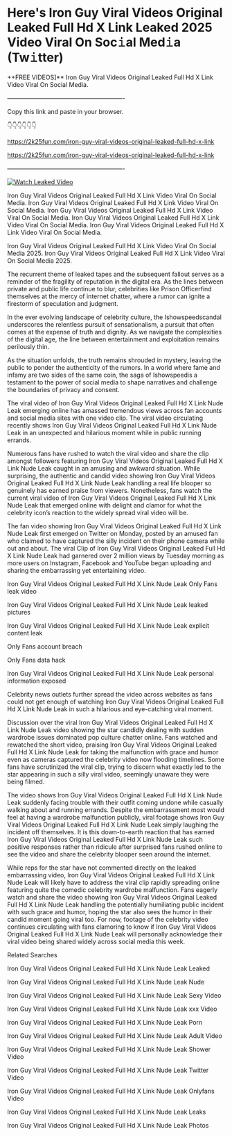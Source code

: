 # Here's Iron Guy Viral Videos Original Leaked Full Hd X Link Leaked 2025 Video Viral On Soc𝚒al Med𝚒a (Tw𝚒tter)

++FREE VIDEOS]** Iron Guy Viral Videos Original Leaked Full Hd X Link Video Viral On Social Media.

———————————————————-

Copy this link and paste in your browser.

👇👇👇👇👇👇

https://2k25fun.com/iron-guy-viral-videos-original-leaked-full-hd-x-link

https://2k25fun.com/iron-guy-viral-videos-original-leaked-full-hd-x-link

———————————————————-

[![Watch Leaked Video](https://miro.medium.com/v2/resize:fit:828/format:webp/1*cilzJN44JGOrTw9NJCrNHA.gif "Watch Leaked Video")](https://2k25fun.com/iron-guy-viral-videos-original-leaked-full-hd-x-link)

Iron Guy Viral Videos Original Leaked Full Hd X Link Video Viral On Social Media. Iron Guy Viral Videos Original Leaked Full Hd X Link Video Viral On Social Media. Iron Guy Viral Videos Original Leaked Full Hd X Link Video Viral On Social Media. Iron Guy Viral Videos Original Leaked Full Hd X Link Video Viral On Social Media. Iron Guy Viral Videos Original Leaked Full Hd X Link Video Viral On Social Media.

Iron Guy Viral Videos Original Leaked Full Hd X Link Video Viral On Social Media 2025. Iron Guy Viral Videos Original Leaked Full Hd X Link Video Viral On Social Media 2025.

The recurrent theme of leaked tapes and the subsequent fallout serves as a reminder of the fragility of reputation in the digital era. As the lines between private and public life continue to blur, celebrities like Prison Officerfind themselves at the mercy of internet chatter, where a rumor can ignite a firestorm of speculation and judgment.

In the ever evolving landscape of celebrity culture, the Ishowspeedscandal underscores the relentless pursuit of sensationalism, a pursuit that often comes at the expense of truth and dignity. As we navigate the complexities of the digital age, the line between entertainment and exploitation remains perilously thin.

As the situation unfolds, the truth remains shrouded in mystery, leaving the public to ponder the authenticity of the rumors. In a world where fame and infamy are two sides of the same coin, the saga of Ishowspeedis a testament to the power of social media to shape narratives and challenge the boundaries of privacy and consent.

The viral video of Iron Guy Viral Videos Original Leaked Full Hd X Link Nude Leak emerging online has amassed tremendous views across fan accounts and social media sites with one video clip. The viral video circulating recently shows Iron Guy Viral Videos Original Leaked Full Hd X Link Nude Leak in an unexpected and hilarious moment while in public running errands.

Numerous fans have rushed to watch the viral video and share the clip amongst followers featuring Iron Guy Viral Videos Original Leaked Full Hd X Link Nude Leak caught in an amusing and awkward situation. While surprising, the authentic and candid video showing Iron Guy Viral Videos Original Leaked Full Hd X Link Nude Leak handling a real life blooper so genuinely has earned praise from viewers. Nonetheless, fans watch the current viral video of Iron Guy Viral Videos Original Leaked Full Hd X Link Nude Leak that emerged online with delight and clamor for what the celebrity icon’s reaction to the widely spread viral video will be.

The fan video showing Iron Guy Viral Videos Original Leaked Full Hd X Link Nude Leak first emerged on Twitter on Monday, posted by an amused fan who claimed to have captured the silly incident on their phone camera while out and about. The viral Clip of Iron Guy Viral Videos Original Leaked Full Hd X Link Nude Leak had garnered over 2 million views by Tuesday morning as more users on Instagram, Facebook and YouTube began uploading and sharing the embarrassing yet entertaining video.

Iron Guy Viral Videos Original Leaked Full Hd X Link Nude Leak Only Fans leak video

Iron Guy Viral Videos Original Leaked Full Hd X Link Nude Leak leaked pictures

Iron Guy Viral Videos Original Leaked Full Hd X Link Nude Leak explicit content leak

Only Fans account breach

Only Fans data hack

Iron Guy Viral Videos Original Leaked Full Hd X Link Nude Leak personal information exposed

Celebrity news outlets further spread the video across websites as fans could not get enough of watching Iron Guy Viral Videos Original Leaked Full Hd X Link Nude Leak in such a hilarious and eye-catching viral moment.

Discussion over the viral Iron Guy Viral Videos Original Leaked Full Hd X Link Nude Leak video showing the star candidly dealing with sudden wardrobe issues dominated pop culture chatter online. Fans watched and rewatched the short video, praising Iron Guy Viral Videos Original Leaked Full Hd X Link Nude Leak for taking the malfunction with grace and humor even as cameras captured the celebrity video now flooding timelines. Some fans have scrutinized the viral clip, trying to discern what exactly led to the star appearing in such a silly viral video, seemingly unaware they were being filmed.

The video shows Iron Guy Viral Videos Original Leaked Full Hd X Link Nude Leak suddenly facing trouble with their outfit coming undone while casually walking about and running errands. Despite the embarrassment most would feel at having a wardrobe malfunction publicly, viral footage shows Iron Guy Viral Videos Original Leaked Full Hd X Link Nude Leak simply laughing the incident off themselves. It is this down-to-earth reaction that has earned Iron Guy Viral Videos Original Leaked Full Hd X Link Nude Leak such positive responses rather than ridicule after surprised fans rushed online to see the video and share the celebrity blooper seen around the internet.

While reps for the star have not commented directly on the leaked embarrassing video, Iron Guy Viral Videos Original Leaked Full Hd X Link Nude Leak will likely have to address the viral clip rapidly spreading online featuring quite the comedic celebrity wardrobe malfunction. Fans eagerly watch and share the video showing Iron Guy Viral Videos Original Leaked Full Hd X Link Nude Leak handling the potentially humiliating public incident with such grace and humor, hoping the star also sees the humor in their candid moment going viral too. For now, footage of the celebrity video continues circulating with fans clamoring to know if Iron Guy Viral Videos Original Leaked Full Hd X Link Nude Leak will personally acknowledge their viral video being shared widely across social media this week.

Related Searches

Iron Guy Viral Videos Original Leaked Full Hd X Link Nude Leak Leaked

Iron Guy Viral Videos Original Leaked Full Hd X Link Nude Leak Nude

Iron Guy Viral Videos Original Leaked Full Hd X Link Nude Leak Sexy Video

Iron Guy Viral Videos Original Leaked Full Hd X Link Nude Leak xxx Video

Iron Guy Viral Videos Original Leaked Full Hd X Link Nude Leak Porn

Iron Guy Viral Videos Original Leaked Full Hd X Link Nude Leak Adult Video

Iron Guy Viral Videos Original Leaked Full Hd X Link Nude Leak Shower Video

Iron Guy Viral Videos Original Leaked Full Hd X Link Nude Leak Twitter Video

Iron Guy Viral Videos Original Leaked Full Hd X Link Nude Leak Onlyfans Video

Iron Guy Viral Videos Original Leaked Full Hd X Link Nude Leak Leaks

Iron Guy Viral Videos Original Leaked Full Hd X Link Nude Leak Photos